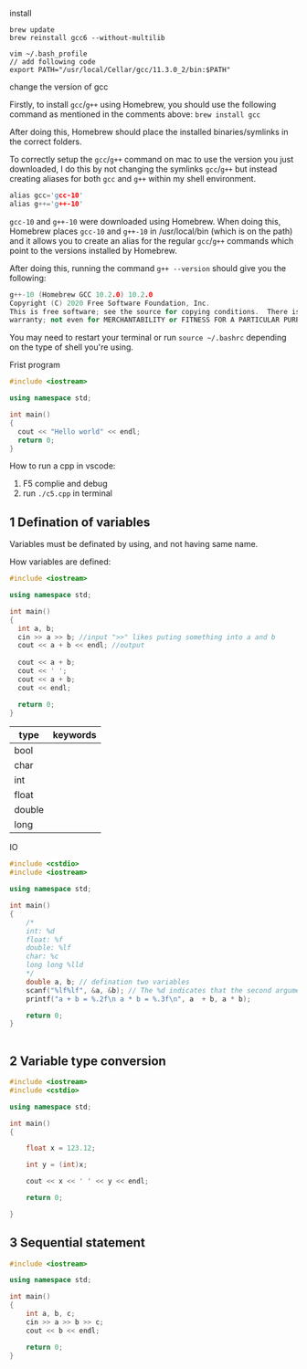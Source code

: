 install

```shell
brew update
brew reinstall gcc6 --without-multilib

vim ~/.bash_profile
// add following code
export PATH="/usr/local/Cellar/gcc/11.3.0_2/bin:$PATH"
```





change the version of gcc

Firstly, to install `gcc`/`g++` using Homebrew, you should use the following command as mentioned in the comments above: `brew install gcc`

After doing this, Homebrew should place the installed binaries/symlinks in the correct folders.

To correctly setup the `gcc`/`g++` command on mac to use the version you just downloaded, I do this by not changing the symlinks `gcc`/`g++` but instead creating aliases for both `gcc` and `g++` within my shell environment.

```cpp
alias gcc='gcc-10'
alias g++='g++-10'
```

`gcc-10` and `g++-10` were downloaded using Homebrew. When doing this, Homebrew places `gcc-10` and `g++-10` in /usr/local/bin (which is on the path) and it allows you to create an alias for the regular `gcc`/`g++` commands which point to the versions installed by Homebrew.

After doing this, running the command `g++ --version` should give you the following:

```cpp
g++-10 (Homebrew GCC 10.2.0) 10.2.0
Copyright (C) 2020 Free Software Foundation, Inc.
This is free software; see the source for copying conditions.  There is NO
warranty; not even for MERCHANTABILITY or FITNESS FOR A PARTICULAR PURPOSE.
```

You may need to restart your terminal or run `source ~/.bashrc` depending on the type of shell you're using.



Frist program

```cpp
#include <iostream>

using namespace std;

int main()
{
  cout << "Hello world" << endl;
  return 0;
}
```



How to run a cpp in vscode:

1. F5 complie and debug
2. run `./c5.cpp` in terminal 



## 1 Defination of variables

Variables must be definated by using, and not having same name.

How variables are defined:

```cpp
#include <iostream>

using namespace std;

int main()
{
  int a, b;
  cin >> a >> b; //input ">>" likes puting something into a and b 
  cout << a + b << endl; //output
  
  cout << a + b;
  cout << ' ';
  cout << a + b;
  cout << endl;

  return 0;
}
```

| type | keywords |
| ---- | -------- |
| bool |          |
|char||
|int||
|float||
|double||
|long||

IO

```cpp
#include <cstdio>
#include <iostream>

using namespace std;

int main() 
{   
    /*
    int: %d
    float: %f
    double: %lf
    char: %c
    long long %lld
    */
    double a, b; // defination two variables
    scanf("%lf%lf", &a, &b); // The %d indicates that the second argument (an integer) should be placed there. 
    printf("a + b = %.2f\n a * b = %.3f\n", a  + b, a * b);

    return 0;
}
 
```



## 2 Variable type conversion

```cpp
#include <iostream>
#include <cstdio>

using namespace std;

int main()
{

    float x = 123.12;

    int y = (int)x;

    cout << x << ' ' << y << endl;

    return 0;

}
```



## 3 Sequential statement

```cpp
#include <iostream>

using namespace std;

int main()
{
    int a, b, c;
    cin >> a >> b >> c;
    cout << b << endl;

    return 0;
}
```





